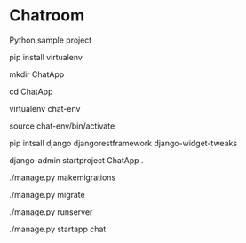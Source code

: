 # Chatroom
Python sample project

pip install virtualenv

mkdir ChatApp

cd ChatApp

virtualenv chat-env

source chat-env/bin/activate

pip intsall django djangorestframework django-widget-tweaks

django-admin startproject ChatApp .

./manage.py makemigrations

./manage.py migrate

./manage.py runserver

./manage.py startapp chat

